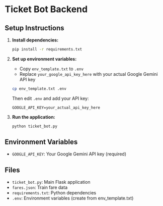# Ticket Bot Backend

## Setup Instructions

1. **Install dependencies:**
   ```bash
   pip install -r requirements.txt
   ```

2. **Set up environment variables:**
   - Copy `env_template.txt` to `.env`
   - Replace `your_google_api_key_here` with your actual Google Gemini API key
   
   ```bash
   cp env_template.txt .env
   ```
   
   Then edit `.env` and add your API key:
   ```
   GOOGLE_API_KEY=your_actual_api_key_here
   ```

3. **Run the application:**
   ```bash
   python ticket_bot.py
   ```

## Environment Variables

- `GOOGLE_API_KEY`: Your Google Gemini API key (required)

## Files

- `ticket_bot.py`: Main Flask application
- `fares.json`: Train fare data
- `requirements.txt`: Python dependencies
- `.env`: Environment variables (create from env_template.txt) 